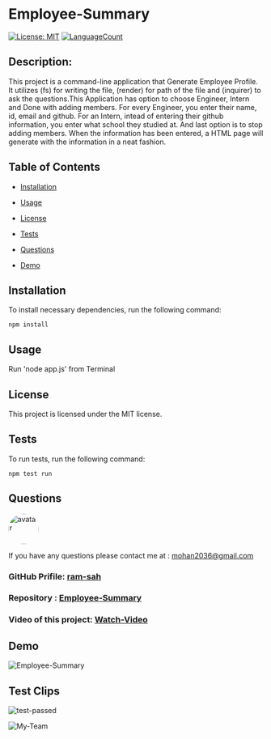 # Employee-Summary

[![License: MIT](https://img.shields.io/badge/License-MIT-green.svg)](https://opensource.org/licenses/MIT)
[![LanguageCount](https://img.shields.io/github/languages/count/ram-sah/Employee-Summary)](https://github.com/ram-sah/Employee-Summary)

## Description: 

This project is a command-line application that Generate Employee Profile. It utilizes (fs) for writing the file, (render) for path of the file and (inquirer) to ask the questions.This Application has option to choose Engineer, Intern and Done with adding members. For every Engineer, you enter their name, id, email and github. For an Intern, intead of entering their github information, you enter what school they studied at. And last option is to stop adding members. When the information has been entered, a HTML page will generate with the information in a neat fashion.
         
## Table of Contents
       
* [Installation](#installation)
            
* [Usage](#usage)
            
* [License](#license)
            
* [Tests](#tests)
            
* [Questions](#Questions)

* [Demo](#Demo)
         
## Installation
            
To install necessary dependencies, run the following command:
            
```
npm install
```
        
## Usage
            
Run 'node app.js' from Terminal

## License 
            
This project is licensed under the MIT license.
            
## Tests
            
To run tests, run the following command:
            
```
npm test run
```

## Questions
            
<img src="https://github.com/ram-sah.png" alt="avatar" style="border-radius: 30px" width="60" />
            
If you have any questions please contact me at : mohan2036@gmail.com
### GitHub Prifile: [ram-sah](https://github.com/ram-sah) 
### Repository : [Employee-Summary](https://github.com/ram-sah/Employee-Summary)
### Video of this project: [Watch-Video](https://google.com/)


## Demo 
![Employee-Summary](https://user-images.githubusercontent.com/64625123/89113935-07634680-d445-11ea-8849-44d82578d7c1.gif)

## Test Clips
![test-passed](https://user-images.githubusercontent.com/64625123/89114211-dc2e2680-d447-11ea-95f6-29195d0b7be1.png)


![My-Team](https://user-images.githubusercontent.com/64625123/89114399-d6d1db80-d449-11ea-9b48-54b185725ef0.jpg)

